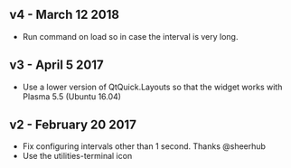 ## v4 - March 12 2018

* Run command on load so in case the interval is very long.

## v3 - April 5 2017

* Use a lower version of QtQuick.Layouts so that the widget works with Plasma 5.5 (Ubuntu 16.04)

## v2 - February 20 2017

* Fix configuring intervals other than 1 second. Thanks @sheerhub
* Use the utilities-terminal icon
